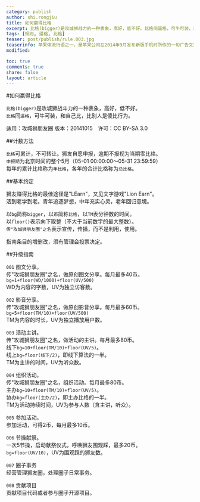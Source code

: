 ```yaml
---
category: publish
author: shi.rongjiu
title: 如何赢得比格
excerpt: 比格(bigger)是攻城狮战力的一种表象，高好，低不好。比格同逼格，可牛可装，和自己比，比别人是傻比行为。
tags: [规则, 逼格, 比格]
teaser: post/publish/rule.003.jpg
teaserinfo: 苹果体流行语之一，是苹果公司在2014年9月发布新版手机时所作的一句广告文案，网友直接翻译成“比逼格更有逼格”。
modified: 

toc: true
comments: true
share: false
layout: article
---
```


#如何赢得比格

`比格(bigger)`是攻城狮战斗力的一种表象，高好，低不好。  
`比格`同`逼格`，可牛可装，和自己比，比别人是傻比行为。  

适用：攻城狮朋友圈  版本：20141015　许可：CC BY-SA 3.0

##计数方法

`比格`可累计，不可转让。狮友自愿申报，逾期不报视为当期零比格。  
`申报期`为北京时间的整个5月（05-01 00:00:00～05-31 23:59:59）  
每年的累计比格称为`年比格`，各年的合计比格称为`总比格`。

##基本约定

狮友赚得比格的最佳途径是"LEarn"，又见文字游戏"Lion Earn"。  
活到老学到老。青年追逐梦想，中年充实心灵，老年回归意境。  

以`bg`简称`bigger`，以`币`简称`比格`，以`TM`表分钟数的时间。  
以`floor()`表示向下取整（不大于当前数字的最大整数）。  
`传"攻城狮朋友圈"之名`表示宣传，传播，而不是利用，使用。

指南条目的增删改，须有管理会投票决定。

##升级指南

`001` 图文分享。  
传"攻城狮朋友圈"之名，做原创图文分享。每月最多40币。  
`bg=1+floor(WD/1000)+floor(UV/500)`  
WD为内容的字数，UV为独立访客数。  

`002` 影音分享。  
传"攻城狮朋友圈"之名，做原创影音分享。每月最多60币。  
`bg=5+floor(TM/10)+floor(UV/500)`  
TM为内容的时长，UV为独立播放用户数。  

`003` 活动主讲。  
传"攻城狮朋友圈"之名，做活动的主讲。每月最多80币。  
线下`bg=10+floor(TM/10)+floor(UV/5)`。  
线上`bg=floor(线下/2)`，即线下算法的一半。  
TM为主讲的时间，UV为听众数。

`004` 组织活动。  
传"攻城狮朋友圈"之名，组织活动。每月最多80币。  
主办`bg=10+floor(TM/10)+floor(UV/5)`。  
协办`bg=floor(主办/2)`，即主办比格的一半。  
TM为活动持续时间，UV为参与人数（含主讲，听众）。

`005` 参加活动。  
参加活动，可得2币，每月最多10币。  

`006` 节操献祭。  
一次5节操，启动献祭仪式，呼唤狮友围观踩，最多20币。  
`bg=floor(UV/10)`，UV为围观踩的狮友数。

`007` 圈子事务  
经营管理狮友圈，处理圈子日常事务。  

`008` 贡献项目  
贡献项目代码或者参与圈子开源项目。  


